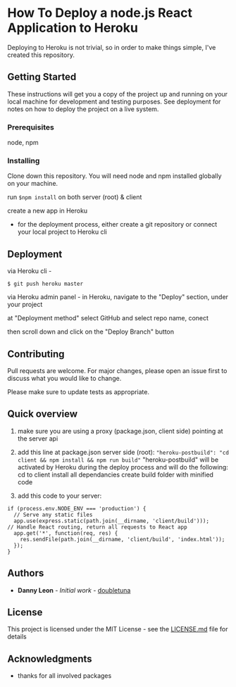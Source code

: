 # How To Deploy a node.js React Application to Heroku

Deploying to Heroku is not trivial, so in order to make things simple, I've created this repository.

## Getting Started

These instructions will get you a copy of the project up and running on your local machine for development and testing purposes. See deployment for notes on how to deploy the project on a live system.

### Prerequisites

node, npm

### Installing

Clone down this repository. You will need node and npm installed globally on your machine.

run `$npm install` on both server (root) & client

create a new app in Heroku

* for the deployment process, either create a git repository or connect your local project to Heroku cli


## Deployment

via Heroku cli - 
```
$ git push heroku master
```

via Heroku admin panel -
in Heroku, navigate to the "Deploy" section, under your project

at "Deployment method" select GitHub and select repo name, conect

then scroll down and click on the "Deploy Branch" button

## Contributing
Pull requests are welcome. For major changes, please open an issue first to discuss what you would like to change.

Please make sure to update tests as appropriate.

## Quick overview

1. make sure you are using a proxy (package.json, client side) pointing at the server api

2. add this line at package.json server side (root):
`"heroku-postbuild": "cd client && npm install && npm run build"`
"heroku-postbuild" will be activated by Heroku during the deploy process and will do the following:
cd to client
install all dependancies
create build folder with minified code

3. add this code to your server:
```
if (process.env.NODE_ENV === 'production') {
  // Serve any static files
  app.use(express.static(path.join(__dirname, 'client/build')));
// Handle React routing, return all requests to React app
  app.get('*', function(req, res) {
    res.sendFile(path.join(__dirname, 'client/build', 'index.html'));
  });
}
```

## Authors

* **Danny Leon** - *Initial work* - [doubletuna](https://github.com/doubletuna)

## License

This project is licensed under the MIT License - see the [LICENSE.md](LICENSE.md) file for details

## Acknowledgments

* thanks for all involved packages

